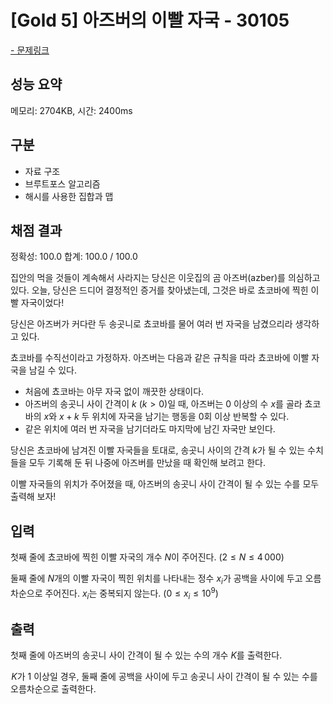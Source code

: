 # [Gold 5] 아즈버의 이빨 자국 - 30105

<a href="https://www.acmicpc.net/problem/30105">- 문제링크</a>

## 성능 요약

메모리: 2704KB, 시간: 2400ms

## 구분

- 자료 구조
- 브루트포스 알고리즘
- 해시를 사용한 집합과 맵

## 채점 결과

정확성: 100.0
합계: 100.0 / 100.0


집안의 먹을 것들이 계속해서 사라지는 당신은 이웃집의 곰 아즈버(azber)를 의심하고 있다. 오늘, 당신은 드디어 결정적인 증거를 찾아냈는데, 그것은 바로 쵸코바에 찍힌 이빨 자국이었다!

당신은 아즈버가 커다란 두 송곳니로 쵸코바를 물어 여러 번 자국을 남겼으리라 생각하고 있다.

쵸코바를 수직선이라고 가정하자. 아즈버는 다음과 같은 규칙을 따라 쵸코바에 이빨 자국을 남길 수 있다.

- 처음에 쵸코바는 아무 자국 없이 깨끗한 상태이다.
- 아즈버의 송곳니 사이 간격이 $k\ (k \gt 0)$일 때, 아즈버는 $0$ 이상의 수 $x$를 골라 쵸코바의 $x$와 $x + k$ 두 위치에 자국을 남기는 행동을 $0$회 이상 반복할 수 있다.
- 같은 위치에 여러 번 자국을 남기더라도 마지막에 남긴 자국만 보인다.

당신은 쵸코바에 남겨진 이빨 자국들을 토대로, 송곳니 사이의 간격 $k$가 될 수 있는 수치들을 모두 기록해 둔 뒤 나중에 아즈버를 만났을 때 확인해 보려고 한다.

이빨 자국들의 위치가 주어졌을 때, 아즈버의 송곳니 사이 간격이 될 수 있는 수를 모두 출력해 보자!

## 입력

첫째 줄에 쵸코바에 찍힌 이빨 자국의 개수 $N$이 주어진다. $(2 \le N \le 4\,000)$ 

둘째 줄에 $N$개의 이빨 자국이 찍힌 위치를 나타내는 정수 $x_i$가 공백을 사이에 두고 오름차순으로 주어진다. $x_i$는 중복되지 않는다. $(0 \le x_i \le 10^9)$ 

## 출력

첫째 줄에 아즈버의 송곳니 사이 간격이 될 수 있는 수의 개수 $K$를 출력한다.

 $K$가 $1$ 이상일 경우, 둘째 줄에 공백을 사이에 두고 송곳니 사이 간격이 될 수 있는 수를 오름차순으로 출력한다.